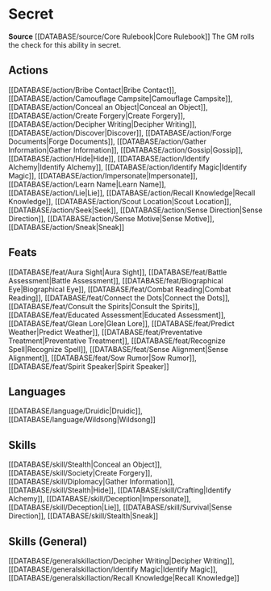 ﻿---
id: '142'
name: Secret
rarity: Common
source: '[[DATABASE/source/Core Rulebook|Core Rulebook]]'
trait:
- Secret
type: Trait

---
# Secret

**Source** [[DATABASE/source/Core Rulebook|Core Rulebook]] 
The GM rolls the check for this ability in secret.

## Actions

[[DATABASE/action/Bribe Contact|Bribe Contact]], [[DATABASE/action/Camouflage Campsite|Camouflage Campsite]], [[DATABASE/action/Conceal an Object|Conceal an Object]], [[DATABASE/action/Create Forgery|Create Forgery]], [[DATABASE/action/Decipher Writing|Decipher Writing]], [[DATABASE/action/Discover|Discover]], [[DATABASE/action/Forge Documents|Forge Documents]], [[DATABASE/action/Gather Information|Gather Information]], [[DATABASE/action/Gossip|Gossip]], [[DATABASE/action/Hide|Hide]], [[DATABASE/action/Identify Alchemy|Identify Alchemy]], [[DATABASE/action/Identify Magic|Identify Magic]], [[DATABASE/action/Impersonate|Impersonate]], [[DATABASE/action/Learn Name|Learn Name]], [[DATABASE/action/Lie|Lie]], [[DATABASE/action/Recall Knowledge|Recall Knowledge]], [[DATABASE/action/Scout Location|Scout Location]], [[DATABASE/action/Seek|Seek]], [[DATABASE/action/Sense Direction|Sense Direction]], [[DATABASE/action/Sense Motive|Sense Motive]], [[DATABASE/action/Sneak|Sneak]]

## Feats

[[DATABASE/feat/Aura Sight|Aura Sight]], [[DATABASE/feat/Battle Assessment|Battle Assessment]], [[DATABASE/feat/Biographical Eye|Biographical Eye]], [[DATABASE/feat/Combat Reading|Combat Reading]], [[DATABASE/feat/Connect the Dots|Connect the Dots]], [[DATABASE/feat/Consult the Spirits|Consult the Spirits]], [[DATABASE/feat/Educated Assessment|Educated Assessment]], [[DATABASE/feat/Glean Lore|Glean Lore]], [[DATABASE/feat/Predict Weather|Predict Weather]], [[DATABASE/feat/Preventative Treatment|Preventative Treatment]], [[DATABASE/feat/Recognize Spell|Recognize Spell]], [[DATABASE/feat/Sense Alignment|Sense Alignment]], [[DATABASE/feat/Sow Rumor|Sow Rumor]], [[DATABASE/feat/Spirit Speaker|Spirit Speaker]]

## Languages

[[DATABASE/language/Druidic|Druidic]], [[DATABASE/language/Wildsong|Wildsong]]

## Skills

[[DATABASE/skill/Stealth|Conceal an Object]], [[DATABASE/skill/Society|Create Forgery]], [[DATABASE/skill/Diplomacy|Gather Information]], [[DATABASE/skill/Stealth|Hide]], [[DATABASE/skill/Crafting|Identify Alchemy]], [[DATABASE/skill/Deception|Impersonate]], [[DATABASE/skill/Deception|Lie]], [[DATABASE/skill/Survival|Sense Direction]], [[DATABASE/skill/Stealth|Sneak]]

## Skills (General)

[[DATABASE/generalskillaction/Decipher Writing|Decipher Writing]], [[DATABASE/generalskillaction/Identify Magic|Identify Magic]], [[DATABASE/generalskillaction/Recall Knowledge|Recall Knowledge]]